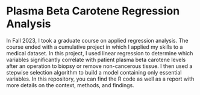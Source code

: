 # Plasma Beta Carotene Regression Analysis 

In Fall 2023, I took a graduate course on applied regression analysis. The course ended with a cumulative project in which I applied my skills to a medical dataset. In this project, I used linear regression to determine which variables significantly correlate with patient plasma beta carotene levels after an operation to biopsy or remove non-cancerous tissue. I then used a stepwise selection algorithm to build a model containing only essential variables. In this repository, you can find the R code as well as a report with more details on the context, methods, and findings.
